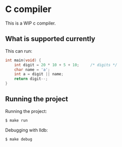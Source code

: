 # C compiler

This is a WIP c compiler.

## What is supported currently
This can run:
```c
int main(void) {
    int digit = 20 * 10 + 5 + 10;     /* digits */
    char name = 'a';
    int a = digit || name;
    return digit--;
}
```

## Running the project
Running the project:
```bash
$ make run
```

Debugging with lldb:
```bash
$ make debug
```
